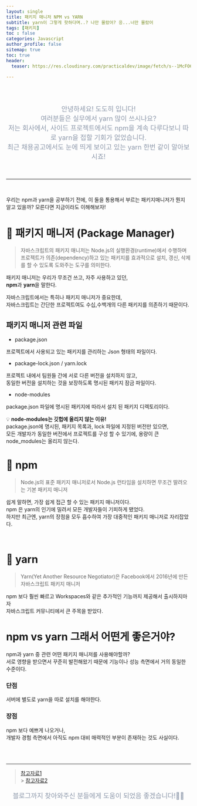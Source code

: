 ```yaml
---
layout: single
title: 패키지 매니저 NPM vs YARN
subtitle: yarn이 그렇게 핫하다며..? 나만 몰랐어? 응...너만 몰랐어
tags: [패키지]
toc : false
categories: Javascript
author_profile: false
sitemap: true
toc: true
header:
  teaser: https://res.cloudinary.com/practicaldev/image/fetch/s--1McFO6SV--/c_imagga_scale,f_auto,fl_progressive,h_420,q_auto,w_1000/https://dev-to-uploads.s3.amazonaws.com/uploads/articles/epihybt5pjqger57cvdj.png

---
```


<br/>
<br/>

<p align="center"  style="color:#8E99AB; font-size :18px">안녕하세요! 도도히 입니다! <br/>여러분들은 실무에서 yarn 많이 쓰시나요?<br/>
저는 회사에서, 사이드 프로젝트에서도 npm을 계속 다루다보니 따로 yarn을 접할 기회가 없었습니다.<br/>
최근 채용공고에서도 눈에 띄게 보이고 있는 yarn 한번 같이 알아보시죠! </p>

<br/>

---

<br/>

우리는 npm과 yarn을 공부하기 전에, 이 둘을 통용해서 부르는 패키지매니저가 뭔지 알고 있을까?
모른다면 지금이라도 이해해보자!

# 📌 패키지 매니저 (Package Manager)

> 자바스크립트의 패키지 매니저는 Node.js의 실행환경(runtime)에서 수행하며 프로젝트가 의존(dependency)하고 있는 패키지를 효과적으로 설치, 갱신, 삭제를 할 수 있도록 도와주는 도구를 의미한다.

패키지 매니저는 우리가 무조건 쓰고, 자주 사용하고 있던,<br/>
**npm**과 **yarn**을 말한다.

자바스크립트에서는 특히나 패키지 매니저가 중요한데,<br/>
자바스크립트는 간단한 프로젝트여도 수십,수백개의 다른 패키지를 의존하기 때문이다.

## 패키지 매니저 관련 파일

- package.json

프로젝트에서 사용되고 있는 패키지를 관리하는 Json 형태의 파일이다.

- package-lock.json / yarn.lock

프로젝트 내에서 팀원들 간에 서로 다른 버전을 설치하지 않고,<br/>
동일한 버전을 설치하는 것을 보장하도록 명시된 패키지 잠금 파일이다.

- node-modules

package.json 파일에 명시된 패키지에 따라서 설치 된 패키지 디렉토리이다.<br/>

💡 **node-modules는 깃헙에 올리지 않는 이유!**<br/>
package.json에 명시된, 패키지 목록과, lock 파일에 지정된 버전만 있으면,<br/>
모든 개발자가 동일한 버전에서 프로젝트를 구성 할 수 있기에, 용량이 큰 node_modules는 올리지 않는다.

# 📌 npm

> Node.js의 표준 패키지 매니저로서 Node.js 런타임을 설치하면 무조건 딸려오는 기본 패키지 매니저

쉽게 말하면, 가장 쉽게 접근 할 수 있는 패키지 매니저이다.<br/>
npm 은 yarn의 인기에 밀려서 모든 개발자들이 기피하게 됐었다.<br/>
하지만 최근엔, yarn의 장점을 모두 흡수하여 가장 대중적인 패키지 매니저로 자리잡았다.<br/>

<br/>

# 📌 yarn

> Yarn(Yet Another Resource Negotiator)은 Facebook에서 2016년에 만든 자바스크립트 패키지 매니저

npm 보다 훨씬 빠르고 Workspaces와 같은 추가적인 기능까지 제공해서 출시하지마자<br/>
자바스크립트 커뮤니티에서 큰 주목을 받았다.

# npm vs yarn 그래서 어떤게 좋은거야?

npm과 yarn 중 관련 어떤 패키지 매니저를 사용해야할까?<br/>
서로 영향을 받으면서 꾸준히 발전해왔기 때문에 기능이나 성능 측면에서 거의 동일한 수준이다.

### 단점

서버에 별도로 yarn을 따로 설치를 해야한다.

### 장점

npm 보다 예쁘게 나오거나, <br/>개발자 경험 측면에서 아직도 npm 대비 매력적인 부분이 존재하는 것도 사실이다.

<br/>
<br/>

---

> [참고자료1](https://adjh54.tistory.com/47)<br/> > [참고자료2](https://www.daleseo.com/js-package-manager/)<br/>

<p align="center"  style="color:#8E99AB; font-size :18px">블로그까지 찾아와주신 분들에게 도움이 되었음 좋겠습니다!🙇‍♀️ </p>

<br/><br/>

